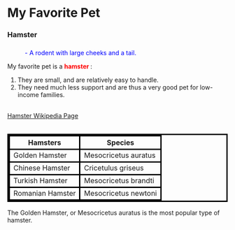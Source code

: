 <html>
  <head>
    <style> table, th, td {
    border: 3px solid black;
    border-collapse: collapse;
      } </style>
    <h1> 
    <strong> My Favorite Pet </strong>
    </h1>
  </head>
  <body>
    <section>
       <dl>
        <dt> <h3> Hamster <h3> </dt>
          <dd style=color:blue> - A rodent with large cheeks and a tail. </dd>
      </dl>
      <p font='arial'> My favorite pet is a <strong> <span style=color:red> hamster </span> </strong>: </p>
        <ol style="1">  
          <li> They are small, and are relatively easy to handle. </li>
          <li> They need much less support and are thus a very good pet for low-income families. </li>
        </ol>
            <br>
          <a href="https://en.wikipedia.org/wiki/Hamster" target="_blank"> Hamster Wikipedia Page </a>
      </section>
          <br>
      <section>
        <table>
          <tr> <th> Hamsters </th> <th> Species </th></tr>
          <tr> <td> Golden Hamster </td> <td> Mesocricetus auratus </td> </tr>
          <tr> <td> Chinese Hamster </td> <td> Cricetulus griseus </td> </tr>
          <tr> <td> Turkish Hamster </td> <td> Mesocricetus brandti </td> </tr>
          <tr> <td> Romanian Hamster </td> <td> Mesocricetus newtoni </td> </tr>
        </table>
       </section>
      <p> The Golden Hamster, or Mesocricetus auratus is the most popular type of hamster. </p> 
   </body> 
</html>
